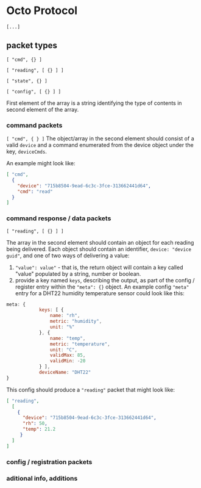 # Octo Protocol

`[...]`

## packet types

`[ "cmd", {} ]`

`[ "reading", [ {} ] ]`

`[ "state", {} ]`

`[ "config", [ {} ] ]`

First element of the array is a string identifying the type of contents in second element of the array.

### command packets

`[ "cmd", { } ]`
The object/array in the second element should consist of a valid `device` and a command enumerated from the device object under the key, `deviceCmds`.

An example might look like:
```json
[ "cmd",
  {
    "device": "715b8504-9ead-6c3c-3fce-313662441d64",
    "cmd": "read"
  }
]
```
### command response / data packets

`[ "reading", [ {} ] ]`

The array in the second element should contain an object for each reading being delivered. Each object should contain an identifier, `device: "device guid"`, and one of two ways of delivering a value:

 1. `"value": value"` - that is, the return object will contain a key called "value" populated by a string, number or boolean.
 2. provide a key named `keys`, describing the output, as part of the config / register entry within the `"meta": {}` object. An example config `"meta"` entry for a DHT22 humidity temperature sensor could look like this:
```javascript
meta: {
			keys: [ {
				name: "rh",
				metric: "humidity",
				unit: "%"
			}, {
				name: "temp",
				metric: "temperature",
				unit: "C",
				validMax: 85,
				validMin: -20
			} ],
			deviceName: "DHT22"
}
```
This config should produce a `"reading"` packet that might look like:
```json
[ "reading",
  [
    {
      "device": "715b8504-9ead-6c3c-3fce-313662441d64",
      "rh": 50,
      "temp": 21.2
     }
  ]
]
```

### config / registration packets

### aditional info, additions
